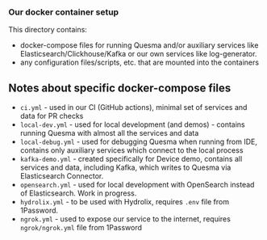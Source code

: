 ### Our docker container setup

This directory contains:
* docker-compose files for running Quesma and/or auxiliary services like Elasticsearch/Clickhouse/Kafka 
or our own services like log-generator.
* any configuration files/scripts, etc. that are mounted into the containers 

## Notes about specific docker-compose files

* `ci.yml` - used in our CI (GitHub actions), minimal set of services and data for PR checks
* `local-dev.yml` - used for local development (and demos) - contains running Quesma with almost all the services and data
* `local-debug.yml` - used for debugging Quesma when running from IDE, contains only auxiliary services which connect to the local process
* `kafka-demo.yml` - created specifically for Device demo, contains all services and data, including Kafka, which writes to Quesma via Elasticsearch Connector.
* `opensearch.yml` - used for local development with OpenSearch instead of Elasticsearch. Work in progress.
* `hydrolix.yml` - to be used with Hydrolix, requires `.env` file from 1Password.
* `ngrok.yml` - used to expose our service to the internet, requires `ngrok/ngrok.yml` file from 1Password

